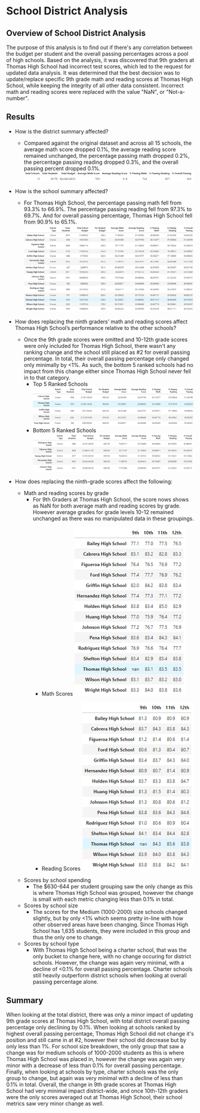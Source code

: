 # School District Analysis

## Overview of School District Analysis

The purpose of this analysis is to find out if there's any correlation between the budget per student and the overall passing percentages across a pool of high schools.  Based on the analysis, it was discovered that 9th graders at Thomas High School had incorrect test scores, which led to the request for updated data analysis.  It was determined that the best decision was to update/replace specific 9th grade math and reading scores at Thomas High School, while keeping the integrity of all other data consistent.  Incorrect math and reading scores were replaced with the value "NaN", or "Not-a-number".  

## Results

- How is the district summary affected?
  - Compared against the original dataset and across all 15 schools, the average math score dropped 0.1%, the average reading score remained unchanged, the percentage passing math dropped 0.2%, the percentage passing reading dropped 0.3%, and the overall passing percent dropped 0.1%.
![](Screenshots/District_Summary.png)

- How is the school summary affected?
  - For Thomas High School, the percentage passing math fell from 93.3% to 66.9%.  The percentage passing reading fell from 97.3% to 69.7%.  And for overall passing percentage, Thomas High School fell from 90.9% to 65.1%.
![](Screenshots/School_Summary.png)

- How does replacing the ninth graders’ math and reading scores affect Thomas High School’s performance relative to the other schools?
  - Once the 9th grade scores were omitted and 10-12th grade scores were only included for Thomas High School, there wasn't any ranking change and the school still placed as #2 for overall passing percentage.  In total, their overall passing percentage only changed only minimally by <1%.  As such, the bottom 5 ranked schools had no impact from this change either since Thomas High School never fell in to that category.
    - Top 5 Ranked Schools
    ![](Screenshots/Top_5.png)
    - Bottom 5 Ranked Schools
    ![](Screenshots/Bottom_5.png)

- How does replacing the ninth-grade scores affect the following:
  - Math and reading scores by grade
    - For 9th Graders at Thomas High School, the score nows shows as NaN for both average math and reading scores by grade.  However average grades for grade levels 10-12 remained unchanged as there was no manipulated data in these groupings.
      - Math Scores
      ![](Screenshots/Math_Scores.png)
      
      - Reading Scores
      ![](Screenshots/Reading_Scores.png)
  - Scores by school spending
    - The $630-644 per student grouping saw the only change as this is where Thomas High School was grouped, however the change is small with each metric changing less than 0.1% in total.
  - Scores by school size
    - The scores for the Medium (1000-2000) size schools changed slightly, but by only <1% which seems pretty in-line with how other observed areas have been changing. Since Thomas High School has 1,635 students, they were included in this group and thus the only one to change.
  - Scores by school type
    - With Thomas High School being a charter school, that was the only bucket to change here, with no change occuring for district schools.  However, the change was again very minimal, with a decline of <0.1% for overall passing percentage.  Charter schools still heavily outperform district schools when looking at overall passing percentage alone.

## Summary
When looking at the total district, there was only a minor impact of updating 9th grade scores at Thomas High School, with total district overall passing percentage only declining by 0.1%.  When looking at schools ranked by highest overall passing percentage, Thomas High School did not change it's position and still came in at #2, however their school did decrease but by only less than 1%.  For school size breakdown, the only group that saw a change was for medium schools of 1000-2000 students as this is where Thomas High School was placed in, however the change was again very minor with a decrease of less than 0.1% for overall passing percentage.  Finally, when looking at schools by type, charter schools was the only group to change, but again was very minimal with a decline of less than 0.1% in total.  Overall, the change in 9th grade scores at Thomas High School had very minimal impact district-wide, and once 10th-12th graders were the only scores averaged out at Thomas High School, their school metrics saw very minor change as well. 
